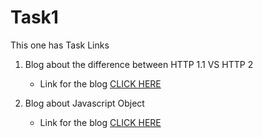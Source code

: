 # Task1

This one has Task Links

1. Blog about the difference between HTTP 1.1 VS HTTP 2

   - Link for the blog [CLICK HERE](https://medium.com/@rajisakki7/difference-between-http-1-1-and-http-2-63d7216e64e5)

2. Blog about Javascript Object

   - Link for the blog [CLICK HERE](https://medium.com/@rajisakki7/object-in-javascript-80cf21c5e431)